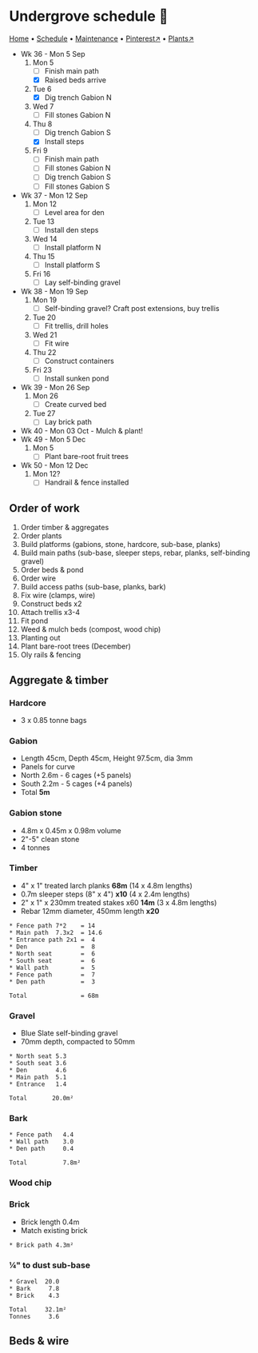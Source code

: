 # Undergrove schedule 📆

[Home](https://grwd.uk/undergrove/) • [Schedule](https://grwd.uk/undergrove/schedule) • [Maintenance](https://grwd.uk/undergrove/maintenance) • [Pinterest↗](https://pinterest.co.uk/NatureWorksGarden/undergrove) • [Plants↗](https://bit.ly/undergrove-plants)

* Wk 36 - Mon 5 Sep
    1. Mon 5
        * [ ] Finish main path
        * [x] Raised beds arrive
    2. Tue 6
        * [x] Dig trench Gabion N
    3. Wed 7
        * [ ] Fill stones Gabion N
    4. Thu 8 
        * [ ] Dig trench Gabion S
        * [x] Install steps
    5. Fri 9
        * [ ] Finish main path
        * [ ] Fill stones Gabion N
        * [ ] Dig trench Gabion S
        * [ ] Fill stones Gabion S
* Wk 37 - Mon 12 Sep
    1. Mon 12
        * [ ] Level area for den
    2. Tue 13
        * [ ] Install den steps
    3. Wed 14 
        * [ ] Install platform N
    4. Thu 15
        * [ ] Install platform S
    5. Fri 16 
        * [ ] Lay self-binding gravel
* Wk 38 - Mon 19 Sep
    1. Mon 19
        * [ ] Self-binding gravel? Craft post extensions, buy trellis
    2. Tue 20
        * [ ] Fit trellis, drill holes
    3. Wed 21
        * [ ] Fit wire
    4. Thu 22
        * [ ] Construct containers
    5. Fri 23
        * [ ] Install sunken pond
* Wk 39 - Mon 26 Sep
    1. Mon 26
        * [ ] Create curved bed
    2. Tue 27 
        * [ ] Lay brick path
* Wk 40 - Mon 03 Oct - Mulch & plant!
* Wk 49 - Mon 5 Dec
    1. Mon 5
        * [ ] Plant bare-root fruit trees
* Wk 50 - Mon 12 Dec
    1. Mon 12?
        * [ ] Handrail & fence installed

## Order of work

1. Order timber & aggregates
2. Order plants
3. Build platforms (gabions, stone, hardcore, sub-base, planks)
4. Build main paths (sub-base, sleeper steps, rebar, planks, self-binding gravel)
6. Order beds & pond
7. Order wire
8. Build access paths (sub-base, planks, bark)
9. Fix wire (clamps, wire)
10. Construct beds x2
11. Attach trellis x3-4
12. Fit pond
13. Weed & mulch beds (compost, wood chip)
14. Planting out
15. Plant bare-root trees (December)
16. Oly rails & fencing

## Aggregate & timber

### Hardcore

* 3 x 0.85 tonne bags

### Gabion

* Length 45cm, Depth 45cm, Height 97.5cm, dia 3mm
* Panels for curve
* North 2.6m - 6 cages (+5 panels)
* South 2.2m - 5 cages (+4 panels)
* Total **5m**

### Gabion stone

* 4.8m x 0.45m x 0.98m volume
* 2"-5" clean stone
* 4 tonnes

### Timber

* 4" x 1" treated larch planks **68m** (14 x 4.8m lengths)
* 0.7m sleeper steps (8" x 4") **x10** (4 x 2.4m lengths)
* 2" x 1" x 230mm treated stakes x60 **14m** (3 x 4.8m lengths) 
* Rebar 12mm diameter, 450mm length **x20**

```
* Fence path 7*2    = 14
* Main path  7.3x2  = 14.6
* Entrance path 2x1 =  4
* Den               =  8
* North seat        =  6
* South seat        =  6
* Wall path         =  5
* Fence path        =  7
* Den path          =  3

Total               = 68m
```

### Gravel 

* Blue Slate self-binding gravel
* 70mm depth, compacted to 50mm

```
* North seat 5.3
* South seat 3.6
* Den        4.6
* Main path  5.1
* Entrance   1.4

Total       20.0m²
```

### Bark
```
* Fence path   4.4
* Wall path    3.0
* Den path     0.4

Total          7.8m²
```

### Wood chip


### Brick

* Brick length 0.4m
* Match existing brick

```
* Brick path 4.3m²
```

### ¼" to dust sub-base
```
* Gravel  20.0
* Bark     7.8
* Brick    4.3

Total     32.1m²
Tonnes     3.6
```

## Beds & wire

